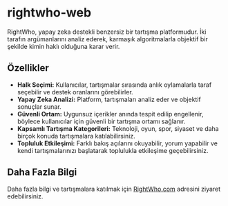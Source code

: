 # rightwho-web

RightWho, yapay zeka destekli benzersiz bir tartışma platformudur. İki tarafın argümanlarını analiz ederek, karmaşık algoritmalarla objektif bir şekilde kimin haklı olduğuna karar verir.

## Özellikler

- **Halk Seçimi:** Kullanıcılar, tartışmalar sırasında anlık oylamalarla taraf seçebilir ve destek oranlarını görebilirler.
- **Yapay Zeka Analizi:** Platform, tartışmaları analiz eder ve objektif sonuçlar sunar.
- **Güvenli Ortam:** Uygunsuz içerikler anında tespit edilip engellenir, böylece kullanıcılar için güvenli bir tartışma ortamı sağlanır.
- **Kapsamlı Tartışma Kategorileri:** Teknoloji, oyun, spor, siyaset ve daha birçok konuda tartışmalara katılabilirsiniz.
- **Topluluk Etkileşimi:** Farklı bakış açılarını okuyabilir, yorum yapabilir ve kendi tartışmalarınızı başlatarak toplulukla etkileşime geçebilirsiniz.

## Daha Fazla Bilgi

Daha fazla bilgi ve tartışmalara katılmak için [RightWho.com](https://www.rightwho.com/) adresini ziyaret edebilirsiniz.
